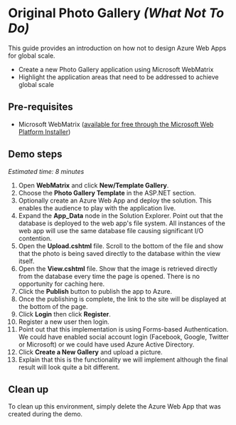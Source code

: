 # Original Photo Gallery *(What Not To Do)*
This guide provides an introduction on how not to design Azure Web Apps for global scale.
* Create a new Photo Gallery application using Microsoft WebMatrix
* Highlight the application areas that need to be addressed to achieve global scale

## Pre-requisites
* Microsoft WebMatrix ([available for free through the Microsoft Web Platform Installer](http://go.microsoft.com/fwlink/?LinkID=286266))

## Demo steps
*Estimated time: 8 minutes*

1. Open **WebMatrix** and click **New/Template Gallery**.
2. Choose the **Photo Gallery Template** in the ASP.NET section.
3. Optionally create an Azure Web App and deploy the solution. This enables the audience to play with the application live.
4. Expand the **App_Data** node in the Solution Explorer. Point out that the database is deployed to the web app's file system. All instances of the web app will use the same database file causing significant I/O contention.
5. Open the **Upload.cshtml** file. Scroll to the bottom of the file and show that the photo is being saved directly to the database within the view itself.
6. Open the **View.cshtml** file. Show that the image is retrieved directly from the database every time the page is opened. There is no opportunity for caching here.
7. Click the **Publish** button to publish the app to Azure.
8. Once the publishing is complete, the link to the site will be displayed at the bottom of the page.
9. Click **Login** then click **Register**.
10. Register a new user then login.
11. Point out that this implementation is using Forms-based Authentication. We could have enabled social account login (Facebook, Google, Twitter or Microsoft) or we could have used Azure Active Directory.
12. Click **Create a New Gallery** and upload a picture.
13. Explain that this is the functionality we will implement although the final result will look quite a bit different.

## Clean up
To clean up this environment, simply delete the Azure Web App that was created during the demo.
